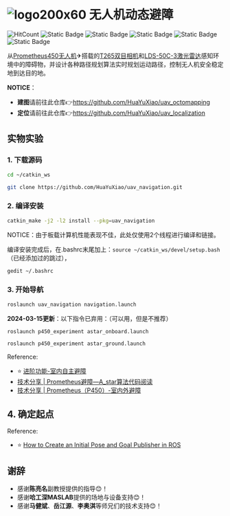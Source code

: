 # ![logo200x60](https://github.com/HuaYuXiao/UAV-Dynamic-Obstacle-Avoidance/assets/117464811/88415d13-8c7c-4d5c-a3e7-04f02d7b746d) 无人机动态避障

![HitCount](https://img.shields.io/endpoint?url=https%3A%2F%2Fhits.dwyl.com%2FHuaYuXiao%2FUAV-Dynamic-Obstacle-Avoidance.json%3Fcolor%3Dpink)
![Static Badge](https://img.shields.io/badge/ROS-melodic-22314E?logo=ros)
![Static Badge](https://img.shields.io/badge/Ubuntu-18.04.6-E95420?logo=ubuntu)
![Static Badge](https://img.shields.io/badge/C%2B%2B-11-00599C?logo=cplusplus)
![Static Badge](https://img.shields.io/badge/MATLAB-2023b-salmon)
![Static Badge](https://img.shields.io/badge/NVIDIA-Jetson_Nano-76B900?LOGO=nvidia)
<!--
![Static Badge](https://img.shields.io/badge/Python-2.7.17-3776AB?logo=python)
![Static Badge](https://img.shields.io/badge/CMake-3.10.2-064F8C?logo=cmake)
-->


从[Prometheus450无人机](https://wiki.amovlab.com/public/prometheuswiki/P450%E4%BD%BF%E7%94%A8%E6%89%8B%E5%86%8C.html)✈搭载的[T265双目相机](https://www.intel.cn/content/www/cn/zh/products/sku/192742/intel-realsense-tracking-camera-t265/specifications.html)和[LDS-50C-3激光雷达](https://www.pacecat.com/lds-50c.html)感知环境中的障碍物，并设计各种路径规划算法实时规划运动路径，控制无人机安全稳定地到达目的地。

**NOTICE**：
- **建图**请前往此仓库👉https://github.com/HuaYuXiao/uav_octomapping
- **定位**请前往此仓库👉https://github.com/HuaYuXiao/uav_localization



## 实物实验

### 1. 下载源码

```bash
cd ~/catkin_ws
```

```bash
git clone https://github.com/HuaYuXiao/uav_navigation.git
```


### 2. 编译安装

```bash
catkin_make -j2 -l2 install --pkg=uav_navigation
```

NOTICE：由于板载计算机性能表现不佳，此处仅使用2个线程进行编译和链接。

编译安装完成后，在.bashrc末尾加上：`source ~/catkin_ws/devel/setup.bash`（已经添加过的跳过），

```bash
gedit ~/.bashrc
```


### 3. 开始导航

```bash
roslaunch uav_navigation navigation.launch
```

**2024-03-15更新**：以下指令已弃用：（可以用，但是不推荐）

```bash
roslaunch p450_experiment astar_onboard.launch
```

```bash
roslaunch p450_experiment astar_ground.launch
```

Reference:
- ⭐ [进阶功能-室内自主避障](https://wiki.amovlab.com/public/prometheuswiki/P450%E4%BD%BF%E7%94%A8%E6%89%8B%E5%86%8C/%E8%BF%9B%E9%98%B6%E5%8A%9F%E8%83%BD-%E5%AE%A4%E5%86%85%E8%87%AA%E4%B8%BB%E9%81%BF%E9%9A%9C.html)
- [技术分享 | Prometheus避障—A_star算法代码阅读](https://mp.weixin.qq.com/s/TR9KgxV2lFZX_4VJ_I6kAQ)
- [技术分享 | Prometheus（P450）-室内外避障](https://mp.weixin.qq.com/s/j4-Z_OIIW9ReXpfisAh37Q)


## 4. 确定起点



Reference:
- ⭐ [How to Create an Initial Pose and Goal Publisher in ROS](https://automaticaddison.com/how-to-create-an-initial-pose-and-goal-publisher-in-ros/)




## 谢辞
- 感谢**陈亮名**副教授提供的指导😊！
- 感谢**哈工深MASLAB**提供的场地与设备支持😊！
- 感谢**马健斌**、**岳江源**、**李奥淇**等师兄们的技术支持😊！
